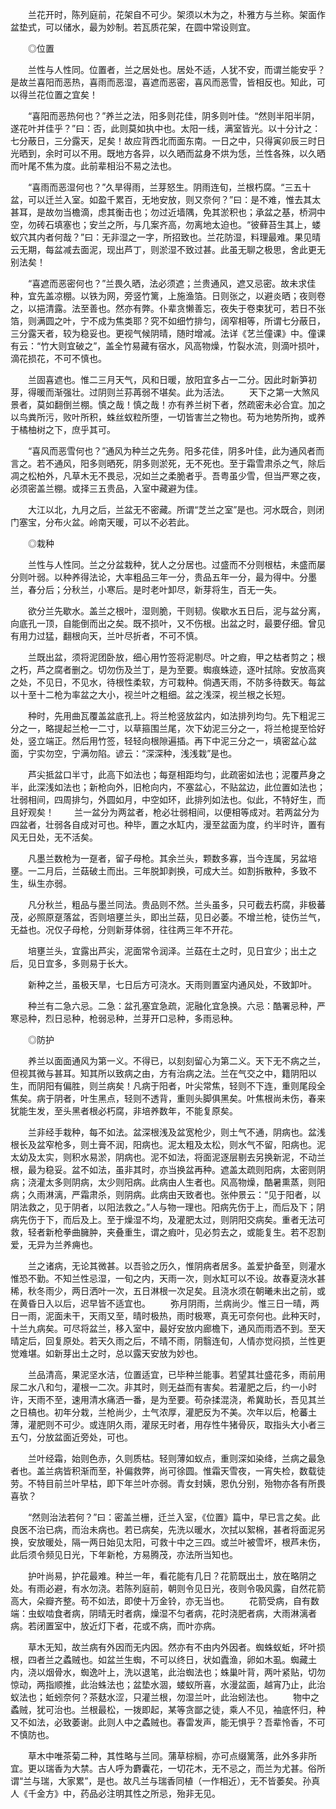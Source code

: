 <!-- { "loadSidebar": true } -->
　　兰花开时，陈列庭前，花架自不可少。架须以木为之，朴雅方与兰称。架面作盆垫式，可以储水，最为妙制。若瓦质花架，在圆中常设则宜。

　　◎位置

　　兰性与人性同。位置者，兰之居处也。居处不适，人犹不安，而谓兰能安乎？是故兰喜阳而恶热，喜雨而恶湿，喜遮而恶密，喜风而恶雪，皆相反也。知此，可以得兰花位置之宜矣！

　　“喜阳而恶热何也？”养兰之法，阳多则花佳，阴多则叶佳。“然则半阳半阴，遂花叶并佳乎？”曰：否，此则莫如执中也。太阳一线，满室皆光。以十分计之：七分蔽日，三分露天，足矣！故应背西北而面东南。一日之中，只得寅卯辰三时日光晒到，余时可以不用。既地方各异，以久晒而盆身不烘为恁，兰性各殊，以久晒而叶尾不焦为度。此前辈相沿不易之法也。

　　“喜雨而恶湿何也？”久旱得雨，兰芽怒生。阴雨连旬，兰根朽腐。“三五十盆，可以迁兰入室。如盈千累百，无地安放，则又奈何？”曰：是不难，惟去其太甚耳，是故勿当檐滴，虑其衡击也；勿过近墙隅，免其淤积也；承盆之基，桥洞中空，勿砖石填塞也；安兰之所，与几案齐高，勿离地太迫也。“彼藓苔生其上，蝼蚁穴其内者何哉？”曰：无非湿之一字，所招致也。兰花防湿，料理最难。果见晴云无期，每盆减去面泥，现出芦丁，则淤湿不致过甚。此虽无聊之极思，舍此更无别法矣！

　　“喜遮而恶密何也？”兰畏久晒，法必须遮；兰贵通风，遮又忌密。故未求佳种，宜先盖凉棚。以铁为网，旁竖竹篱，上施渔箔。日则张之，以避炎晒；夜则卷之，以挹清露。法至善也。然亦有弊。仆辈贪懒善忘，夜失于卷束犹可，若日不张箔，则满圆之叶，宁不成为焦类耶？究不如细竹排匀，阔窄相等，所谓七分蔽日，三分露天者，较为稳妥也。更视气候阴晴，随时增减。法详《艺兰僮课》中。僮课有云：“竹大则宜破之”，盖全竹易藏有宿水，风高物燥，竹裂水流，则滴叶损叶，滴花损花，不可不慎也。

　　兰固喜遮也。惟二三月天气，风和日暖，放阳宜多占一二分。因此时新笋初芽，得暖而渐强壮。过阴则兰荪苒弱不堪矣。此为活法。
　　天下之第一大煞风景者，莫如翻倒兰棚。慎之哉！慎之哉！亦有养兰树下者，然疏密未必合宜。加之以鸟粪所污，败叶所积，蛛丝蚁粒所堕，一切皆害兰之物也。苟为地势所拘，或养于橘柚树之下，庶乎其可。

　　“喜风而恶雪何也？”通风为种兰之先务。阳多花佳，阴多叶佳，此为通风者而言之。若不通风，阳多则晒死，阴多则淤死，无不死也。至于霜雪肃杀之气，除后凋之松柏外，凡草木无不畏忌，况如兰之柔脆者乎。吾粤虽少雪，但当严寒之夜，必须密盖兰棚。或择三五贵品，入室中藏避为佳。

　　大江以北，九月之后，兰盆无不密藏。所谓“芝兰之室”是也。河水既合，则闭门塞宝，分布火盆。岭南天暖，可以不必若此。

　　◎栽种

　　兰性与人性同。兰之分盆栽种，犹人之分居也。过盛而不分则根枯，未盛而屡分则叶弱。以种养得法论，大率粗品三年一分，贵品五年一分，最为得中。分墨兰，春分后；分秋兰，小寒后。是时老叶卸尽，新芽将生，百无一失。

　　欲分兰先歇水。盖兰之根叶，湿则脆，干则韧。俟歇水五日后，泥与盆分离，向底孔一顶，自能倒而出之矣。既不损叶，又不伤根。出盆之时，最要仔细。曾见有用力过猛，翻根向天，兰叶尽折者，不可不慎。

　　兰既出盆，须将泥团卧放，细心用竹签将泥剔尽。叶之瘕，甲之枯者剪之；根之朽，芦之腐者删之。切勿伤及兰丁，是为至要。蜘痕蛛迹，逐叶拭除。安放高爽之处，不见日，不见水，待根性柔软，方可栽种。倘遇天雨，不防多待数天。每盆以十至十二枪为率盆之大小，视兰叶之粗细。盆之浅深，视兰根之长短。

　　种时，先用曲瓦覆盖盆底孔上。将兰枪竖放盆内，如法排列均匀。先下粗泥三分之一，略提起兰枪一二寸，以草箍围兰尾，次下幼泥三分之一，将兰枪提至恰好处，竖立端正。然后用竹签，轻轻向根隙遍插。再下中泥三分之一，填密盆心盆面，宁实勿空，宁满勿陷。谚云：“深深种，浅浅栽”是也。

　　芦尖抵盆口半寸，此高下如法也；每趸相距均匀，此疏密如法也；泥覆芦身之半，此深浅如法也；新枪向外，旧枪向内，不塞盆心，不贴盆边，此位置如法也；壮弱相间，四周排匀，外圆如月，中空如环，此排列如法也。似此，不特好生，而且好观矣！
　　兰一盆分为两盆者，枪必壮弱相间，以便相等成对。若两盆分为四盆者，壮弱各自成对可也。种毕，置之水缸内，漫至盆面为度，约半时许，置有风无日处，无不活矣。

　　凡墨兰数枪为一趸者，留子母枪。其余兰头，颗数多寡，当今连属，另盆培壅。一二月后，兰菇破土而出。三年脱卸剥换，可成大兰。如割拆散种，多致不生，纵生亦弱。

　　凡分秋兰，粗品与墨兰同法。贵品则不然。兰头虽多，只可截去朽腐，非极蕃茂，必照原趸落盆，否则培壅兰头，即出兰菇，见日必萎。不增兰枪，徒伤兰气，无益也。况仅子母枪，分则新芽体弱，往往两三年不开花。

　　培壅兰头，宜露出芦尖，泥面常令润泽。兰菇在土之时，见日宜少；出土之后，见日宜多，多则易于长大。

　　新种之兰，虽极天旱，七日后方可浇水。天雨则置室内通风处，不致卸叶。

　　种兰有二急六忌。二急：盆孔塞宜急疏，泥融化宜急换。六忌：酷署忌种，严寒忌种，烈日忌种，枪弱忌种，兰芽开口忌种，多雨忌种。

　　◎防护

　　养兰以面面通风为第一义。不得已，以刻刻留心为第二义。天下无不病之兰，但视其微与甚耳。知其所以致病之由，方有治病之法。兰在气交之中，籍阴阳以生，而阴阳有偏胜，则兰病矣！凡病于阳者，叶尖常焦，轻则不下连，重则尾段全焦矣。病于阴者，叶生黑点，轻则不透背，重则头脚俱黑矣。叶焦根尚未伤，春来犹能生发，至头黑者根必朽腐，非培养数年，不能复原矣。

　　兰非经手栽种，每不如法。盆深根浅及盆宽枪少，则土气不通，阴病也。盆浅根长及盆窄枪多，则土膏不润，阳病也。泥太粗及太松，则水气不留，阳病也。泥太幼及太实，则积水易淤，阴病也。泥不如法，将面泥逐层剔去另换新泥，不动兰根，最为稳妥。盆不如法，虽非其时，亦当换盆再种。遮盖太疏则阳病，太密则阴病；浇灌太多则阴病，太少则阳病。此病由人生者也。风高物燥，酷暑熏蒸，则阳病；久雨淋漓，严霜肃杀，则阴病。此病由天致者也。张仲景云：“见于阳者，以阴法救之，见于阴者，以阳法救之。”人与物一理也。阳病先伤于上，而后及下；阴病先伤于下，而后及上。至于燥湿不均，及灌肥太过，则阴阳交病矣。重者无法可救，轻者新枪拳曲臃肿，夹叠重生，谓之瘕叶，见必剪去之，或能复生。若不忍割爱，无异为兰养痈也。

　　兰之诸病，无论其微甚。以吾验之历久，惟阴病者居多。盖爱护备至，则灌水惟恐不勤。不知兰性忌湿，一旬之内，天雨一次，则水缸可以不设。故春夏浇水甚稀，秋冬雨少，两日洒叶一次，五日淋根一次足矣。且浇水须在朝曦未出之前，或在黄昏日入以后，迟早皆不适宜也。
　　弥月阴雨，兰病尚少。惟三日一晴，两日一雨，泥面未干，天雨又至，晴时极热，雨时极寒，真无可奈何也。此种天时，十兰九病矣。可尽将盆兰，移入室中，最好安放内廊檐下，通风而雨洒不到。至天晴定后，回复原处。若天久雨之后，不晴不雨，阴翳连旬，人情亦觉闷损，兰性更觉难堪。如新芽出土之时，总以露天安放为妙也。

　　兰品清高，果泥坚水洁，位置适宜，已毕种兰能事。若望其壮盛花多，雨前用尿二水八和匀，灌根一二次。非其时，则无益而有害矣。若灌肥之后，约一小时许，天雨不至，速用清水痛洒一番，是为至要。苟杂揉混浇，希冀助长，吾见其兰之日槁也。初年分栽，兰枪尚少，土气浓厚，灌肥反为不美。次年以后，枪蕃土薄，灌肥则不可少。或连阴久雨，灌尿无时者，用存性牛猪骨灰，取指头大小者三五勺，分放盆面近旁处，可也。

　　兰叶经霜，始则色赤，久则质枯。轻则薄如蚁点，重则深如染绛，兰病之最急者也。盖兰病皆积渐而至，补偏救弊，尚可徐圆。惟霜天雪夜，一宵失检，数载徒劳。不特目前兰叶早枯，即下年兰叶亦弱。青女封姨，恩仇分别，殆物亦各有所畏喜欤？

　　“然则治法若何？”曰：密盖兰栅，迁兰入室，《位置》篇中，早已言之矣。此良医不治已病，而治未病也。若已病矣，先洗以暖水，次拭以絮棉，甚者将面泥另换，安放暖处，隔一两日始见太阳，可救十中之三四。或兰叶被雪坏，根芦未伤，此后须令频见日光，下年新枪，方易腾茂，亦法所当知也。

　　护叶尚易，护花最难。种兰一年，看花能有几日？花箭既出土，放在略阴之处。有雨必避，有水勿浇。若陈列庭前，朝则令见日光，夜则令吸风露，自然花箭高大，朵瓣齐整。苟不如法，即使十万金铃，亦无当也。
　　花箭受病，自有数端：虫蚁啮食者病，阴晴无时者病，燥湿不匀者病，花时浇肥者病，大雨淋漓者病。若闭置室中，放近灯下者，花或不病，而叶亦病。

　　草木无知，故兰病有外因而无内因。然亦有不由内外因者。蜘蛛蚁蚯，坏叶损根，四者兰之蟊贼也。如盆兰生蜘，不可以终日，状如蠹渔，卵如木虱。蜘藏土内，浇以烟骨水，蜘逸叶上，洗以退笔，此治蜘法也；蛛巢叶背，两叶紧贴，切勿惊动，两指顺推，此治蛛法也；盆垫水涸，蝼蚁所喜，水漫盆面，越宵乃止，此治蚁法也；蚯蚓奈何？茶麸水涩，只灌兰根，勿湿兰叶，此治蚓法也。
　　物中之蟊贼，犹可治也。兰根最松，一拨即起，某等贪鄙之徒，乘人不见，袖底怀归，种又不如法，必致萎谢。此则人中之蟊贼也。春雷发声，能无惧乎？吾辈怜香，不可不慎防也。

　　草木中唯茶菊二种，其性略与兰同。蒲草棕榈，亦可点缀篱落，此外多非所宜。更以瑞香为大禁。古人呼为麝囊花，一切花木，无不忌之，而兰为尤甚。俗所谓“兰与瑞，大家累”，是也。故凡兰与瑞香同植（一作相近），无不皆萎矣。孙真人《千金方》中，药品必注明其性之所忌，殆非无见。

